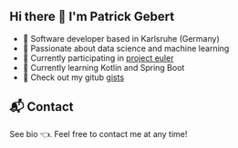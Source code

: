 ## Hi there 👋 I'm Patrick Gebert

<!--
**pgebert/pgebert** is a ✨ _special_ ✨ repository because its `README.md` (this file) appears on your GitHub profile.

Here are some ideas to get you started:

- 🔭 I’m currently working on ...
- 🌱 I’m currently learning ...
- 👯 I’m looking to collaborate on ...
- 🤔 I’m looking for help with ...
- 💬 Ask me about ...
- 📫 How to reach me: ...
- 😄 Pronouns: ...
- ⚡ Fun fact: ...
-->
 
- 🚀 Software developer based in Karlsruhe (Germany)
- 🎯 Passionate about data science and machine learning
- 🎈 Currently participating in [project euler](https://projecteuler.net/)
- 🌱 Currently learning Kotlin and Spring Boot
- 🧪 Check out my gitub [gists](https://gist.github.com/pgebert)
 
 
## 📬 Contact
See bio 👈. Feel free to contact me at any time!
